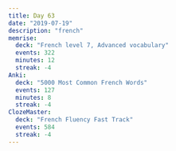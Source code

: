 ```yaml
---
title: Day 63
date: "2019-07-19"
description: "french"
memrise:
  deck: "French level 7, Advanced vocabulary"
  events: 322
  minutes: 12
  streak: -4
Anki:
  deck: "5000 Most Common French Words"
  events: 127
  minutes: 8
  streak: -4
ClozeMaster:
  deck: "French Fluency Fast Track"
  events: 584
  streak: -4
---
```

